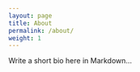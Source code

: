 ```yaml
---
layout: page
title: About
permalink: /about/
weight: 1
---
```


Write a short bio here in Markdown…
